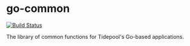 go-common
=========

[![Build Status](https://travis-ci.org/tidepool-org/go-common.png)](https://travis-ci.org/tidepool-org/go-common)

The library of common functions for Tidepool's Go-based applications.
